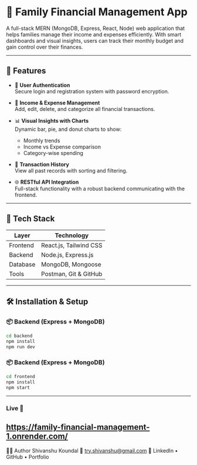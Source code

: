 # 💸 Family Financial Management App

A full-stack MERN (MongoDB, Express, React, Node) web application that helps families manage their income and expenses efficiently. With smart dashboards and visual insights, users can track their monthly budget and gain control over their finances.


---

## 🧩 Features

- 🔐 **User Authentication**  
  Secure login and registration system with password encryption.

- 📝 **Income & Expense Management**  
  Add, edit, delete, and categorize all financial transactions.

- 📊 **Visual Insights with Charts**  
  Dynamic bar, pie, and donut charts to show:
  - Monthly trends
  - Income vs Expense comparison
  - Category-wise spending

- 📅 **Transaction History**  
  View all past records with sorting and filtering.

- 🌐 **RESTful API Integration**  
  Full-stack functionality with a robust backend communicating with the frontend.

---

## 🚀 Tech Stack

| Layer        | Technology                    |
|--------------|-------------------------------|
| Frontend     | React.js, Tailwind CSS        |
| Backend      | Node.js, Express.js           |
| Database     | MongoDB, Mongoose             |
| Tools        | Postman, Git & GitHub         |

---


## 🛠️ Installation & Setup

### 📦 Backend (Express + MongoDB)

```bash
cd backend
npm install
npm run dev
```
### 📦 Backend (Express + MongoDB)
```bash
cd frontend
npm install
npm start
```
--- 
### Live 🔗
https://family-financial-management-1.onrender.com/
---
🙋‍♂️ Author
Shivanshu Koundal
📧 try.shivanshu@gmail.com
🔗 LinkedIn • GitHub • Portfolio

